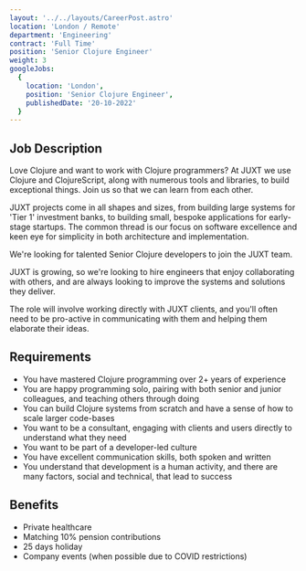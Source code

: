 ```yaml
---
layout: '../../layouts/CareerPost.astro'
location: 'London / Remote'
department: 'Engineering'
contract: 'Full Time'
position: 'Senior Clojure Engineer'
weight: 3
googleJobs:
  {
    location: 'London',
    position: 'Senior Clojure Engineer',
    publishedDate: '20-10-2022'
  }
---
```


## Job Description

Love Clojure and want to work with Clojure programmers? At JUXT we use Clojure and ClojureScript, along with numerous tools and libraries, to build exceptional things. Join us so that we can learn from each other.

JUXT projects come in all shapes and sizes, from building large systems for 'Tier 1' investment banks, to building small, bespoke applications for early-stage startups. The common thread is our focus on software excellence and keen eye for simplicity in both architecture and implementation.

We're looking for talented Senior Clojure developers to join the JUXT team.

JUXT is growing, so we're looking to hire engineers that enjoy collaborating with others, and are always looking to improve the systems and solutions they deliver.

The role will involve working directly with JUXT clients, and you'll often need to be pro-active in communicating with them and helping them elaborate their ideas.

## Requirements

- You have mastered Clojure programming over 2+ years of experience
- You are happy programming solo, pairing with both senior and junior colleagues, and teaching others through doing
- You can build Clojure systems from scratch and have a sense of how to scale larger code-bases
- You want to be a consultant, engaging with clients and users directly to understand what they need
- You want to be part of a developer-led culture
- You have excellent communication skills, both spoken and written
- You understand that development is a human activity, and there are many factors, social and technical, that lead to success

## Benefits

- Private healthcare
- Matching 10% pension contributions
- 25 days holiday
- Company events (when possible due to COVID restrictions)
